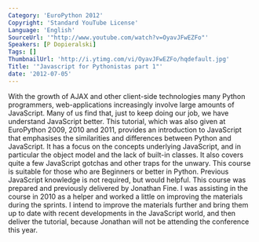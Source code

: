 ```yaml
---
Category: 'EuroPython 2012'
Copyright: 'Standard YouTube License'
Language: 'English'
SourceUrl: '"http://www.youtube.com/watch?v=OyavJFwEZFo"'
Speakers: [P Dopieralski]
Tags: []
ThumbnailUrl: 'http://i.ytimg.com/vi/OyavJFwEZFo/hqdefault.jpg'
Title: '"Javascript for Pythonistas part 1"'
date: '2012-07-05'
---
```

With the growth of AJAX and other client-side technologies many Python
programmers, web-applications increasingly involve large amounts of
JavaScript. Many of us find that, just to keep doing our job, we have
understand JavaScript better. This tutorial, which was also given at
EuroPython 2009, 2010 and 2011, provides an introduction to JavaScript that
emphasises the similarities and differences between Python and JavaScript. It
has a focus on the concepts underlying JavaScript, and in particular the
object model and the lack of built-in classes. It also covers quite a few
JavaScript gotchas and other traps for the unwary. This course is suitable for
those who are Beginners or better in Python. Previous JavaScript knowledge is
not required, but would helpful. This course was prepared and previously
delivered by Jonathan Fine. I was assisting in the course in 2010 as a helper
and worked a little on improving the materials during the sprints. I intend to
improve the materials further and bring them up to date with recent
developments in the JavaScript world, and then deliver the tutorial, because
Jonathan will not be attending the conference this year.

